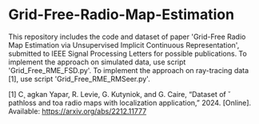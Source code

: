# Grid-Free-Radio-Map-Estimation

This repository includes the code and dataset of paper 'Grid-Free Radio Map Estimation via Unsupervised Implicit Continuous Representation', submitted to IEEE Signal Processing Letters for possible publications. 
To implement the approach on simulated data, use script 'Grid_Free_RME_FSD.py'. To implement the approach on ray-tracing data [1], use script 'Grid_Free_RME_RMSeer.py'.

[1] C¸ agkan Yapar, R. Levie, G. Kutyniok, and G. Caire, “Dataset of ˘
pathloss and toa radio maps with localization application,” 2024.
[Online]. Available: https://arxiv.org/abs/2212.11777

